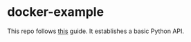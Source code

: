 # docker-example
This repo follows [this](https://docs.docker.com/get-started/part2/) guide. It establishes a basic Python API.
